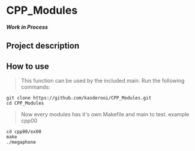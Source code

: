 # CPP_Modules

***Work in Process***

## Project description



## How to use
> This function can be used by the included main. Run the following commands:

```shell
git clone https://github.com/kasderooi/CPP_Modules.git
cd CPP_Modules
```

> Now every modules has it's own Makefile and main to test. example cpp00

```shell
cd cpp00/ex00
make
./megaphone
```

